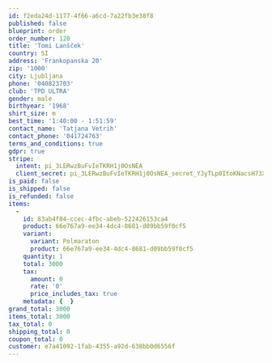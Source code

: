```yaml
---
id: f2eda24d-1177-4f66-a6cd-7a22fb3e38f8
published: false
blueprint: order
order_number: 128
title: 'Tomi Lanšček'
country: SI
address: 'Frankopanska 20'
zip: '1000'
city: Ljubljana
phone: '040823703'
club: 'TPD ULTRA'
gender: male
birthyear: '1968'
shirt_size: m
best_time: '1:40:00 - 1:51:59'
contact_name: 'Tatjana Vetrih'
contact_phone: '041724763'
terms_and_conditions: true
gdpr: true
stripe:
  intent: pi_3LERwzBuFvIeTKRH1j0OsNEA
  client_secret: pi_3LERwzBuFvIeTKRH1j0OsNEA_secret_YJyTLp0ItoKNacsH73XhiMHDq
is_paid: false
is_shipped: false
is_refunded: false
items:
  -
    id: 83ab4f84-ccec-4fbc-abeb-522426153ca4
    product: 66e767a9-ee34-4dc4-8681-d09bb59f0cf5
    variant:
      variant: Polmaraton
      product: 66e767a9-ee34-4dc4-8681-d09bb59f0cf5
    quantity: 1
    total: 3000
    tax:
      amount: 0
      rate: '0'
      price_includes_tax: true
    metadata: {  }
grand_total: 3000
items_total: 3000
tax_total: 0
shipping_total: 0
coupon_total: 0
customer: e7a41092-1fab-4355-a92d-638bb0d6556f
---
```

